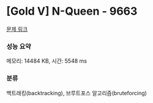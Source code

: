 # [Gold V] N-Queen - 9663 

[문제 링크](https://www.acmicpc.net/problem/9663) 

### 성능 요약

메모리: 14484 KB, 시간: 5548 ms

### 분류

백트래킹(backtracking), 브루트포스 알고리즘(bruteforcing)

